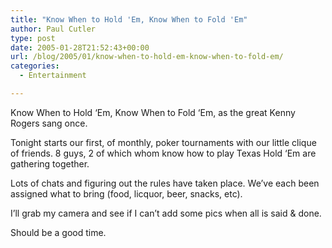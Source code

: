```yaml
---
title: "Know When to Hold 'Em, Know When to Fold 'Em"
author: Paul Cutler
type: post
date: 2005-01-28T21:52:43+00:00
url: /blog/2005/01/know-when-to-hold-em-know-when-to-fold-em/
categories:
  - Entertainment

---
```

Know When to Hold &#8216;Em, Know When to Fold &#8216;Em, as the great Kenny Rogers sang once.

Tonight starts our first, of monthly, poker tournaments with our little clique of friends. 8 guys, 2 of which whom know how to play Texas Hold &#8216;Em are gathering together.

Lots of chats and figuring out the rules have taken place. We&#8217;ve each been assigned what to bring (food, licquor, beer, snacks, etc).

I&#8217;ll grab my camera and see if I can&#8217;t add some pics when all is said & done.

Should be a good time.
